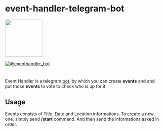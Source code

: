 # event-handler-telegram-bot

<img src="https://raw.githubusercontent.com/fatihint/event-handler-telegram-bot/master/images/icon.png" width=120/> 

[![@eventhandler_bot](https://img.shields.io/badge/Telegram-eventhandler__bot-%2332afed.svg)](https://t.me/eventhandler_bot)

#

Event Handler is a telegram [bot](https://core.telegram.org/bots/), by which you can create **events** and and put those **events** to vote to check who is up for it.

## Usage

Events consists of Title, Date and Location informations. To create a new one, simply send **/start** command. And then send the informations asked in order.